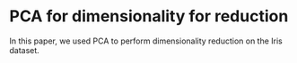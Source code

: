 # PCA for dimensionality for reduction
 In this paper, we used PCA to perform dimensionality reduction on the Iris dataset.
